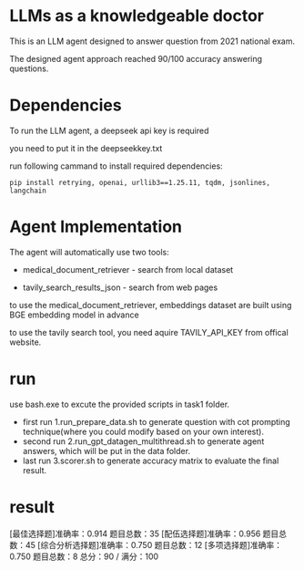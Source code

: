 # LLMs as a knowledgeable doctor

This is an LLM agent designed to answer question from 2021 national exam.

The designed agent approach reached 90/100 accuracy answering questions.

# Dependencies

To run the LLM agent,  a deepseek api key is required

you need to put it in the deepseekkey.txt

run following cammand to install required dependencies:
```
pip install retrying, openai, urllib3==1.25.11, tqdm, jsonlines, langchain
```

# Agent Implementation

The agent will automatically use two tools:

- medical_document_retriever - search from local dataset

- tavily_search_results_json - search from web pages

to use the medical_document_retriever, embeddings dataset are built using BGE embedding model in advance

to use the tavily search tool, you need aquire TAVILY_API_KEY from offical website.

# run

use bash.exe to excute the provided scripts in task1 folder.

- first run 1.run_prepare_data.sh to generate question with cot prompting technique(where you could modify based on your own interest).
- second run 2.run_gpt_datagen_multithread.sh to generate agent answers, which will be put in the data folder.
- last run 3.scorer.sh to generate accuracy matrix to evaluate the final result.

# result

[最佳选择题]准确率：0.914  题目总数：35
[配伍选择题]准确率：0.956  题目总数：45
[综合分析选择题]准确率：0.750  题目总数：12
[多项选择题]准确率：0.750  题目总数：8
总分：90  / 满分：100